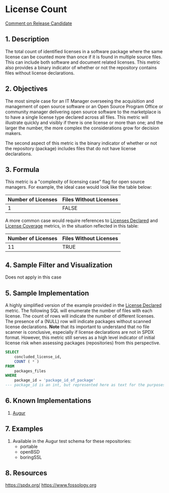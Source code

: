 # License Count

[Comment on Release Candidate](https://github.com/chaoss/wg-risk/issues/17)

## 1. Description
The total count of identified licenses in a software package where the same license can be counted more than once if it is found in multiple source files. This can include both software and document related licenses. This metric also provides a binary indicator of whether or not the repository contains files without license declarations.  

## 2. Objectives
The most simple case for an IT Manager overseeing the acquisition and management of open source software or an Open Source Program Office or community manager delivering open source software to the marketplace is to have a single license type declared across all files. This metric will illustrate quickly and visibly if there is one license or more than one; and the larger the number, the more complex the considerations grow for decision makers.

The second aspect of this metric is the binary indicator of whether or not the repository (package) includes files that do not have license declarations.

## 3. Formula
This metric is a "complexity of licensing case" flag for open source managers. For example, the ideal case would look like the table below:

| Number of Licenses  | Files Without Licenses    |
| ------------- |-------------|
| 1      | FALSE |

A more common case would require references to [Licenses Declared](https://github.com/chaoss/wg-risk/blob/master/metrics/License_Declared.md) and [License Coverage](https://github.com/chaoss/wg-risk/blob/master/metrics/License_Coverage.md) metrics, in the situation reflected in this table:

| Number of Licenses  | Files Without Licenses    |
| ------------- |-------------|
| 11      | TRUE |

## 4. Sample Filter and Visualization
Does not apply in this case

## 5. Sample Implementation
A highly simplified version of the example provided in the [License Declared](https://github.com/chaoss/wg-risk/blob/master/metrics/License_Declared.md) metric. The following SQL will enumerate the number of files with each license. The count of rows will indicate the number of different licenses. The presence of a (NULL) row will indicate packages without scanned license declarations. **Note** that its important to understand that no file scanner is conclusive, especially if license declarations are not in SPDX format. However, this metric still serves as a  high level indicator of initial license risk when assessing packages (repositories) from this perspective.
```sql
SELECT
    concluded_license_id,
    COUNT ( * )
FROM
    packages_files
WHERE
    package_id = 'package_id_of_package'
--- package_id is an int, but represented here as text for the purposes of explaining the abstraction.
```

## 6. Known Implementations
1. [Augur](https://github.com/chaoss/augur)

## 7. Examples
1. Available in the Augur test schema for these repositories:
    - portable
    - openBSD
    - boringSSL

## 8. Resources
https://spdx.org/
https://www.fossology.org
